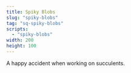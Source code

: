 ```yaml
---
title: Spiky Blobs
slug: "spiky-blobs"
tag: "sq-spiky-blobs"
scripts:
  - "spiky-blobs"
width: 200
height: 100
---
```


A happy accident when working on succulents.

